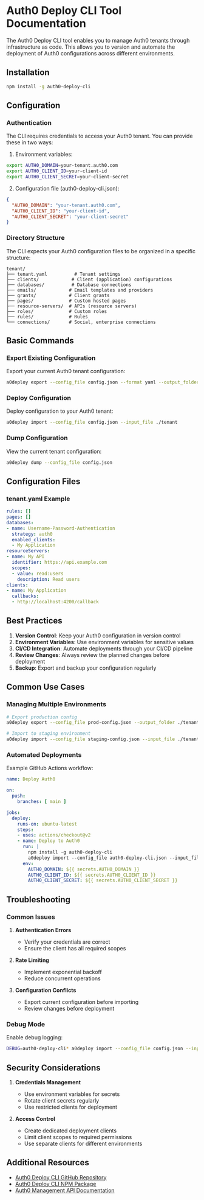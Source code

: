 # Auth0 Deploy CLI Tool Documentation

The Auth0 Deploy CLI tool enables you to manage Auth0 tenants through infrastructure as code. This allows you to version and automate the deployment of Auth0 configurations across different environments.

## Installation

```bash
npm install -g auth0-deploy-cli
```

## Configuration

### Authentication

The CLI requires credentials to access your Auth0 tenant. You can provide these in two ways:

1. Environment variables:
```bash
export AUTH0_DOMAIN=your-tenant.auth0.com
export AUTH0_CLIENT_ID=your-client-id
export AUTH0_CLIENT_SECRET=your-client-secret
```

2. Configuration file (auth0-deploy-cli.json):
```json
{
  "AUTH0_DOMAIN": "your-tenant.auth0.com",
  "AUTH0_CLIENT_ID": "your-client-id",
  "AUTH0_CLIENT_SECRET": "your-client-secret"
}
```

### Directory Structure

The CLI expects your Auth0 configuration files to be organized in a specific structure:

```
tenant/
├── tenant.yaml          # Tenant settings
├── clients/            # Client (application) configurations
├── databases/          # Database connections
├── emails/            # Email templates and providers
├── grants/            # Client grants
├── pages/             # Custom hosted pages
├── resource-servers/  # APIs (resource servers)
├── roles/             # Custom roles
├── rules/             # Rules
└── connections/       # Social, enterprise connections
```

## Basic Commands

### Export Existing Configuration

Export your current Auth0 tenant configuration:

```bash
a0deploy export --config_file config.json --format yaml --output_folder ./tenant
```

### Deploy Configuration

Deploy configuration to your Auth0 tenant:

```bash
a0deploy import --config_file config.json --input_file ./tenant
```

### Dump Configuration

View the current tenant configuration:

```bash
a0deploy dump --config_file config.json
```

## Configuration Files

### tenant.yaml Example

```yaml
rules: []
pages: []
databases:
- name: Username-Password-Authentication
  strategy: auth0
  enabled_clients:
  - My Application
resourceServers:
- name: My API
  identifier: https://api.example.com
  scopes:
  - value: read:users
    description: Read users
clients:
- name: My Application
  callbacks:
  - http://localhost:4200/callback
```

## Best Practices

1. **Version Control**: Keep your Auth0 configuration in version control
2. **Environment Variables**: Use environment variables for sensitive values
3. **CI/CD Integration**: Automate deployments through your CI/CD pipeline
4. **Review Changes**: Always review the planned changes before deployment
5. **Backup**: Export and backup your configuration regularly

## Common Use Cases

### Managing Multiple Environments

```bash
# Export production config
a0deploy export --config_file prod-config.json --output_folder ./tenant-prod

# Import to staging environment
a0deploy import --config_file staging-config.json --input_file ./tenant-prod
```

### Automated Deployments

Example GitHub Actions workflow:

```yaml
name: Deploy Auth0

on:
  push:
    branches: [ main ]

jobs:
  deploy:
    runs-on: ubuntu-latest
    steps:
    - uses: actions/checkout@v2
    - name: Deploy to Auth0
      run: |
        npm install -g auth0-deploy-cli
        a0deploy import --config_file auth0-deploy-cli.json --input_file ./tenant
      env:
        AUTH0_DOMAIN: ${{ secrets.AUTH0_DOMAIN }}
        AUTH0_CLIENT_ID: ${{ secrets.AUTH0_CLIENT_ID }}
        AUTH0_CLIENT_SECRET: ${{ secrets.AUTH0_CLIENT_SECRET }}
```

## Troubleshooting

### Common Issues

1. **Authentication Errors**
   - Verify your credentials are correct
   - Ensure the client has all required scopes

2. **Rate Limiting**
   - Implement exponential backoff
   - Reduce concurrent operations

3. **Configuration Conflicts**
   - Export current configuration before importing
   - Review changes before deployment

### Debug Mode

Enable debug logging:

```bash
DEBUG=auth0-deploy-cli* a0deploy import --config_file config.json --input_file ./tenant
```

## Security Considerations

1. **Credentials Management**
   - Use environment variables for secrets
   - Rotate client secrets regularly
   - Use restricted clients for deployment

2. **Access Control**
   - Create dedicated deployment clients
   - Limit client scopes to required permissions
   - Use separate clients for different environments

## Additional Resources

- [Auth0 Deploy CLI GitHub Repository](https://github.com/auth0/auth0-deploy-cli)
- [Auth0 Deploy CLI NPM Package](https://www.npmjs.com/package/auth0-deploy-cli)
- [Auth0 Management API Documentation](https://auth0.com/docs/api/management/v2)
